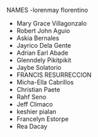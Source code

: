 NAMES
-lorenmay florentino
- Mary Grace Villagonzalo
- Robert John Aguio
- Askia Bernales
- Jayrico Dela Gente
- Adrian Earl Abade
- Glenndely Pikitpikit
- Jaybe Solatorio
- FRANCIS RESURRECCION
- Micha-Ella Cabrillos
- Christian Paete
- Rahf Seno
- Jeff Climaco
- keshier pialan
- Francelyn Estorpe
- Rea Dacay